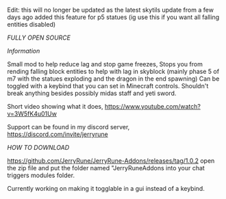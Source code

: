 Edit: this will no longer be updated as the latest skytils update from a few days ago added this feature for p5 statues (ig use this if you want all falling entities disabled)

*FULLY OPEN SOURCE*


*Information*

Small mod to help reduce lag and stop game freezes,
Stops you from rending falling block entities to help with lag in skyblock (mainly phase 5 of m7 with the statues exploding and the dragon in the end spawning) 
Can be toggled with a keybind that you can set in Minecraft controls. 
Shouldn't break anything besides possibly midas staff and yeti sword.

Short video showing what it does, https://www.youtube.com/watch?v=3W5fK4u01Uw

Support can be found in my discord server, https://discord.com/invite/jerryrune

*HOW TO DOWNLOAD*

https://github.com/JerryRune/JerryRune-Addons/releases/tag/1.0.2
open the zip file and put the folder named "JerryRuneAddons into your chat triggers modules folder.

Currently working on making it togglable in a gui instead of a keybind.
